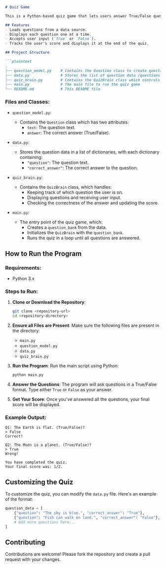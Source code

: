 ```markdown
# Quiz Game

This is a Python-based quiz game that lets users answer True/False questions from a question bank. The quiz provides real-time feedback and displays the final score once the quiz is complete.

## Features
- Loads questions from a data source.
- Displays each question one at a time.
- Accepts user input (`True` or `False`).
- Tracks the user's score and displays it at the end of the quiz.

## Project Structure

```plaintext
.
├── question_model.py    # Contains the Question class to create question objects
├── data.py              # Stores the list of question data (questions and correct answers)
├── quiz_brain.py        # Contains the QuizBrain class which controls the flow of the quiz
├── main.py              # The main file to run the quiz game
└── README.md            # This README file
```

### Files and Classes:

- `question_model.py`:
  - Contains the `Question` class which has two attributes:
    - `text`: The question text.
    - `answer`: The correct answer (True/False).
  
- `data.py`:
  - Stores the question data in a list of dictionaries, with each dictionary containing:
    - `"question"`: The question text.
    - `"correct_answer"`: The correct answer to the question.

- `quiz_brain.py`:
  - Contains the `QuizBrain` class, which handles:
    - Keeping track of which question the user is on.
    - Displaying questions and receiving user input.
    - Checking the correctness of the answer and updating the score.

- `main.py`:
  - The entry point of the quiz game, which:
    - Creates a `question_bank` from the data.
    - Initializes the `QuizBrain` with the `question_bank`.
    - Runs the quiz in a loop until all questions are answered.

## How to Run the Program

### Requirements:
- Python 3.x

### Steps to Run:
1. **Clone or Download the Repository**:
   ```bash
   git clone <repository-url>
   cd <repository-directory>
   ```

2. **Ensure all Files are Present**:
   Make sure the following files are present in the directory:
   - `main.py`
   - `question_model.py`
   - `data.py`
   - `quiz_brain.py`

3. **Run the Program**:
   Run the main script using Python:
   ```bash
   python main.py
   ```

4. **Answer the Questions**:
   The program will ask questions in a True/False format. Type either `True` or `False` as your answer.

5. **Get Your Score**:
   Once you've answered all the questions, your final score will be displayed.

### Example Output:
```
Q1: The Earth is flat. (True/False)?
> False
Correct!

Q2: The Moon is a planet. (True/False)?
> True
Wrong!

You have completed the quiz.
Your final score was: 1/2.
```

## Customizing the Quiz

To customize the quiz, you can modify the `data.py` file. Here's an example of the format:
```python
question_data = [
    {"question": "The sky is blue.", "correct_answer": "True"},
    {"question": "Fish can walk on land.", "correct_answer": "False"},
    # Add more questions here...
]
```

## Contributing
Contributions are welcome! Please fork the repository and create a pull request with your changes.
```
